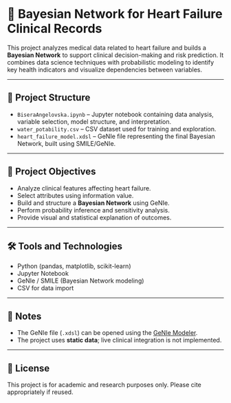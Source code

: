 # 🧠 Bayesian Network for Heart Failure Clinical Records

This project analyzes medical data related to heart failure and builds a **Bayesian Network** to support clinical decision-making and risk prediction. It combines data science techniques with probabilistic modeling to identify key health indicators and visualize dependencies between variables.

---

## 📁 Project Structure

- `BiseraAngelovska.ipynb` – Jupyter notebook containing data analysis, variable selection, model structure, and interpretation.
- `water_potability.csv` – CSV dataset used for training and exploration.
- `heart_failure_model.xdsl` – GeNIe file representing the final Bayesian Network, built using SMILE/GeNIe.

---

## 🎯 Project Objectives

- Analyze clinical features affecting heart failure.
- Select attributes using information value.
- Build and structure a **Bayesian Network** using GeNIe.
- Perform probability inference and sensitivity analysis.
- Provide visual and statistical explanation of outcomes.

---

## 🛠️ Tools and Technologies

- Python (pandas, matplotlib, scikit-learn)
- Jupyter Notebook
- GeNIe / SMILE (Bayesian Network modeling)
- CSV for data import

---

## 📌 Notes

- The GeNIe file (`.xdsl`) can be opened using the [GeNIe Modeler](https://www.bayesfusion.com/genie/).
- The project uses **static data**; live clinical integration is not implemented.

---

## 📜 License

This project is for academic and research purposes only. Please cite appropriately if reused.

